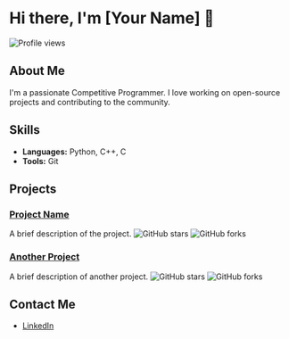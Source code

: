 # Hi there, I'm [Your Name] 👋

![Profile views](https://komarev.com/ghpvc/?username=yourusername&color=blue)

## About Me
I'm a passionate Competitive Programmer. I love working on open-source projects and contributing to the community.

## Skills
- **Languages:** Python, C++, C
- **Tools:** Git

## Projects
### [Project Name](https://github.com/yourusername/projectname)
A brief description of the project. ![GitHub stars](https://img.shields.io/github/stars/yourusername/projectname) ![GitHub forks](https://img.shields.io/github/forks/yourusername/projectname)

### [Another Project](https://github.com/yourusername/anotherproject)
A brief description of another project. ![GitHub stars](https://img.shields.io/github/stars/yourusername/anotherproject) ![GitHub forks](https://img.shields.io/github/forks/yourusername/anotherproject)

## Contact Me
- [LinkedIn](https://www.linkedin.com/in/mahbub-ali-arju-5921411ab/)
